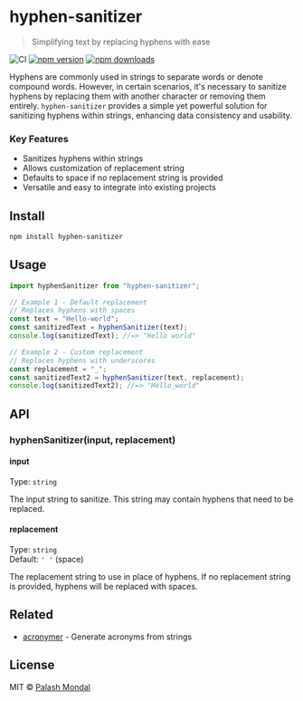 # hyphen-sanitizer

> Simplifying text by replacing hyphens with ease

![CI](https://github.com/palashmon/hyphen-sanitizer/actions/workflows/main.yml/badge.svg)
[![npm version](https://img.shields.io/npm/v/hyphen-sanitizer.svg)](http://npm.im/hyphen-sanitizer)
[![npm downloads](https://img.shields.io/npm/dm/hyphen-sanitizer.svg)](http://npm.im/hyphen-sanitizer)

Hyphens are commonly used in strings to separate words or denote compound words. However, in certain scenarios, it's necessary to sanitize hyphens by replacing them with another character or removing them entirely. `hyphen-sanitizer` provides a simple yet powerful solution for sanitizing hyphens within strings, enhancing data consistency and usability.

### Key Features

- Sanitizes hyphens within strings
- Allows customization of replacement string
- Defaults to space if no replacement string is provided
- Versatile and easy to integrate into existing projects

## Install

```sh
npm install hyphen-sanitizer
```

## Usage

```js
import hyphenSanitizer from "hyphen-sanitizer";

// Example 1 - Default replacement
// Replaces hyphens with spaces
const text = "Hello-world";
const sanitizedText = hyphenSanitizer(text);
console.log(sanitizedText); //=> "Hello world"

// Example 2 - Custom replacement
// Replaces hyphens with underscores
const replacement = "_";
const sanitizedText2 = hyphenSanitizer(text, replacement);
console.log(sanitizedText2); //=> "Hello_world"
```

## API

### hyphenSanitizer(input, replacement)

#### input

Type: `string`

The input string to sanitize. This string may contain hyphens that need to be replaced.

#### replacement

Type: `string`<br>
Default: `' '` (space)

The replacement string to use in place of hyphens. If no replacement string is provided, hyphens will be replaced with spaces.

## Related

- [acronymer](https://github.com/palashmon/acronymer) - Generate acronyms from strings

## License

MIT © [Palash Mondal](https://github.com/palashmon)

